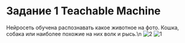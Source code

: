# Задание 1 Teachable Machine
Нейросеть обучена распознавать какое животное на фото.
Кошка, собака или наиболее похожие на них волк и рысь.\n
![2](https://user-images.githubusercontent.com/118875192/228451897-356047e6-8966-4ce8-b599-3cedef1b49eb.PNG)
![1](https://user-images.githubusercontent.com/118875192/228451914-a14bc19c-8ff6-4e17-aaec-d88791e6ab6e.PNG)
